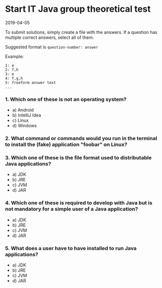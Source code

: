 # Start IT Java group theoretical test
2019-04-05

To submit solutions, simply create a file with the answers. If a question has multiple correct answers, select all of them.

Suggested format is `question-number: answer`

Example:
```
1: e
2: f,h
3: e
4: f,g,h
5: freeform answer text
...
```

### 1. Which one of these is **not** an operating system?
- a) Android
- b) IntelliJ Idea
- c) Linux
- d) Windows

### 2. What command or commands would you run in the terminal to install the (fake) application "foobar" on Linux?

### 3. Which one of these is the file format used to distributable Java applications?
- a) JDK
- b) JRE
- c) JVM
- d) JAR

### 4. Which one of these is required to develop with Java but is not mandatory for a simple user of a Java application?
- a) JDK
- b) JRE
- c) JVM
- d) JAR

### 5. What does a user have to have installed to run Java applications?
- a) JDK
- b) JRE
- c) JVM
- d) JAR